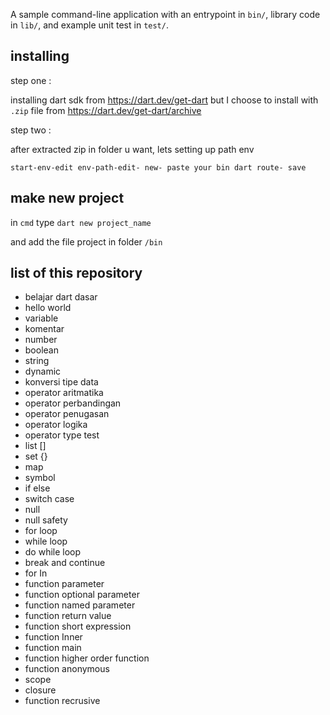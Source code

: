 A sample command-line application with an entrypoint in `bin/`, library code
in `lib/`, and example unit test in `test/`.

## installing

step one :

installing dart sdk from https://dart.dev/get-dart but I choose to install with ```.zip``` file from https://dart.dev/get-dart/archive

step two :

after extracted zip in folder u want, lets setting up path env

```start-env-edit env-path-edit- new- paste your bin dart route- save```

## make new project

in ```cmd``` type ```dart new project_name``` 

and add the file project in folder ```/bin```

## list of this repository
- belajar dart dasar
- hello world
- variable
- komentar
- number
- boolean
- string
- dynamic
- konversi tipe data
- operator aritmatika
- operator perbandingan
- operator penugasan
- operator logika
- operator type test
- list []
- set {}
- map
- symbol
- if else
- switch case
- null
- null safety
- for loop
- while loop
- do while loop
- break and continue
- for In
- function parameter
- function optional parameter
- function named parameter
- function return value
- function short expression
- function Inner
- function main
- function higher order function
- function anonymous
- scope
- closure
- function recrusive
